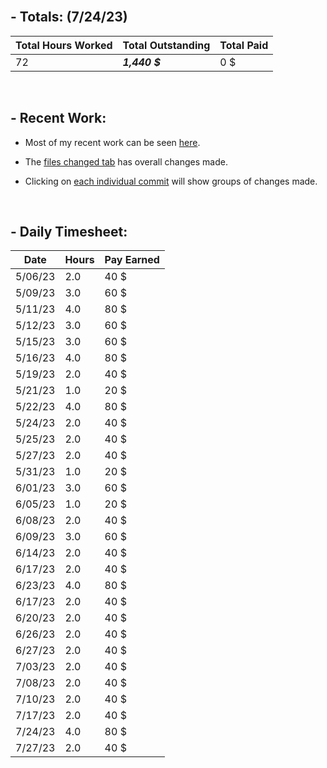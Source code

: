 </br>

## **- Totals:** (7/24/23)
Total Hours Worked | Total Outstanding | Total Paid
 ---|---|---
 72 | ***1,440 $*** | 0 $

</br>

## **- Recent Work:**
- Most of my recent work can be seen [here](https://github.com/Navinate/stairwell-new/pull/8).

- The [files changed tab](https://github.com/Navinate/stairwell-new/pull/8/files) has overall changes made.

- Clicking on [each individual commit](https://github.com/Navinate/stairwell-new/pull/8/commits) will show groups of changes made. 

</br>

## **- Daily Timesheet:**
Date| Hours | Pay Earned
---|---|---
5/06/23 | 2.0 | 40 $
5/09/23 | 3.0 | 60 $
5/11/23 | 4.0 | 80 $
5/12/23 | 3.0 | 60 $
5/15/23 | 3.0 | 60 $
5/16/23 | 4.0 | 80 $
5/19/23 | 2.0 | 40 $
5/21/23 | 1.0 | 20 $
5/22/23 | 4.0 | 80 $
5/24/23 | 2.0 | 40 $
5/25/23 | 2.0 | 40 $
5/27/23 | 2.0 | 40 $
5/31/23 | 1.0 | 20 $
6/01/23 | 3.0 | 60 $
6/05/23 | 1.0 | 20 $
6/08/23 | 2.0 | 40 $
6/09/23 | 3.0 | 60 $
6/14/23 | 2.0 | 40 $
6/17/23 | 2.0 | 40 $
6/23/23 | 4.0 | 80 $
6/17/23 | 2.0 | 40 $
6/20/23 | 2.0 | 40 $
6/26/23 | 2.0 | 40 $
6/27/23 | 2.0 | 40 $
7/03/23 | 2.0 | 40 $
7/08/23 | 2.0 | 40 $
7/10/23 | 2.0 | 40 $
7/17/23 | 2.0 | 40 $
7/24/23 | 4.0 | 80 $
7/27/23 | 2.0 | 40 $
